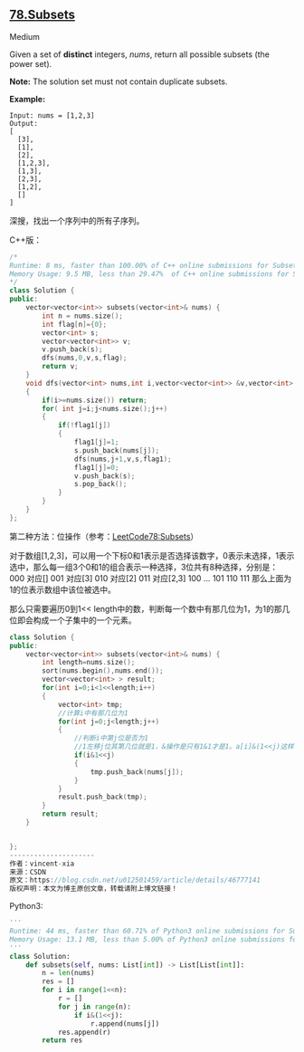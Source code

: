 ## [78.Subsets](https://leetcode.com/problems/subsets/)

Medium

Given a set of **distinct** integers, *nums*, return all possible subsets (the power set).

**Note:** The solution set must not contain duplicate subsets.

**Example:**

```
Input: nums = [1,2,3]
Output:
[
  [3],
  [1],
  [2],
  [1,2,3],
  [1,3],
  [2,3],
  [1,2],
  []
]
```

深搜，找出一个序列中的所有子序列。

C++版：

```c++
/*
Runtime: 8 ms, faster than 100.00% of C++ online submissions for Subsets.
Memory Usage: 9.5 MB, less than 29.47%  of C++ online submissions for Subsets.
*/
class Solution {
public:
    vector<vector<int>> subsets(vector<int>& nums) {
        int n = nums.size();
        int flag[n]={0};
        vector<int> s;
        vector<vector<int>> v;
        v.push_back(s);
        dfs(nums,0,v,s,flag);
        return v;
    }
    void dfs(vector<int> nums,int i,vector<vector<int>> &v,vector<int> s,int flag1[])
    {
        if(i>=nums.size()) return;
        for( int j=i;j<nums.size();j++)
        {
            if(!flag1[j])
            {
                flag1[j]=1;
                s.push_back(nums[j]);
                dfs(nums,j+1,v,s,flag1);
                flag1[j]=0;
                v.push_back(s);
                s.pop_back();
            }
        }   
    }
};
```

第二种方法：位操作（参考：[LeetCode78:Subsets](https://blog.csdn.net/u012501459/article/details/46777141)）

对于数组[1,2,3]，可以用一个下标0和1表示是否选择该数字，0表示未选择，1表示选中，那么每一组3个0和1的组合表示一种选择，3位共有8种选择，分别是： 
000 对应[] 
001 对应[3] 
010 对应[2] 
011 对应[2,3] 
100 … 
101 
110 
111 
那么上面为1的位表示数组中该位被选中。 

那么只需要遍历0到1<< length中的数，判断每一个数中有那几位为1，为1的那几位即会构成一个子集中的一个元素。

```C++
class Solution {
public:
    vector<vector<int>> subsets(vector<int>& nums) {
        int length=nums.size();
        sort(nums.begin(),nums.end());
        vector<vector<int> > result;
        for(int i=0;i<1<<length;i++)
        {
            vector<int> tmp;
            //计算i中有那几位为1
            for(int j=0;j<length;j++)
            {
                //判断i中第j位是否为1
                //1左移j位其第几位就是1，&操作是只有1&1才是1。a[i]&(1<<j)这样就是保留a[i]第j位的值,其他位都是0。这里的if判断a[i]&(1<<j)是0则输出0，不是输出1。
                if(i&1<<j)
                {
                    tmp.push_back(nums[j]);
                }
            }
            result.push_back(tmp);
        }
        return result;
    }


};
--------------------- 
作者：vincent-xia 
来源：CSDN 
原文：https://blog.csdn.net/u012501459/article/details/46777141 
版权声明：本文为博主原创文章，转载请附上博文链接！
```

Python3:

```python
'''
Runtime: 44 ms, faster than 60.71% of Python3 online submissions for Subsets.
Memory Usage: 13.1 MB, less than 5.00% of Python3 online submissions for Subsets.
'''
class Solution:
    def subsets(self, nums: List[int]) -> List[List[int]]:
        n = len(nums)
        res = []
        for i in range(1<<n):
            r = []
            for j in range(n):
                if i&(1<<j):
                    r.append(nums[j])
            res.append(r)
        return res
        
```

